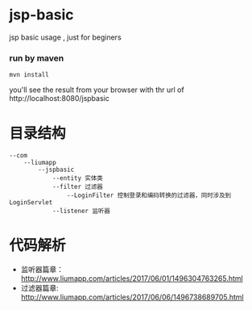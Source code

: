 # jsp-basic
jsp basic usage , just for beginers

### run by maven 

    mvn install
    
you'll see the result from your browser with thr url of http://localhost:8080/jspbasic

# 目录结构

    --com
        --liumapp
            --jspbasic
                --entity 实体类
                --filter 过滤器
                    --LoginFilter 控制登录和编码转换的过滤器，同时涉及到LoginServlet
                --listener 监听器

# 代码解析

* 监听器篇章：http://www.liumapp.com/articles/2017/06/01/1496304763265.html
* 过滤器篇章: http://www.liumapp.com/articles/2017/06/06/1496738689705.html

